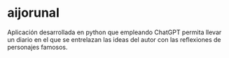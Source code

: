 # aijorunal
Aplicación desarrollada en python que empleando ChatGPT permita llevar un diario en el que se entrelazan las ideas del autor con las reflexiones de personajes famosos.
